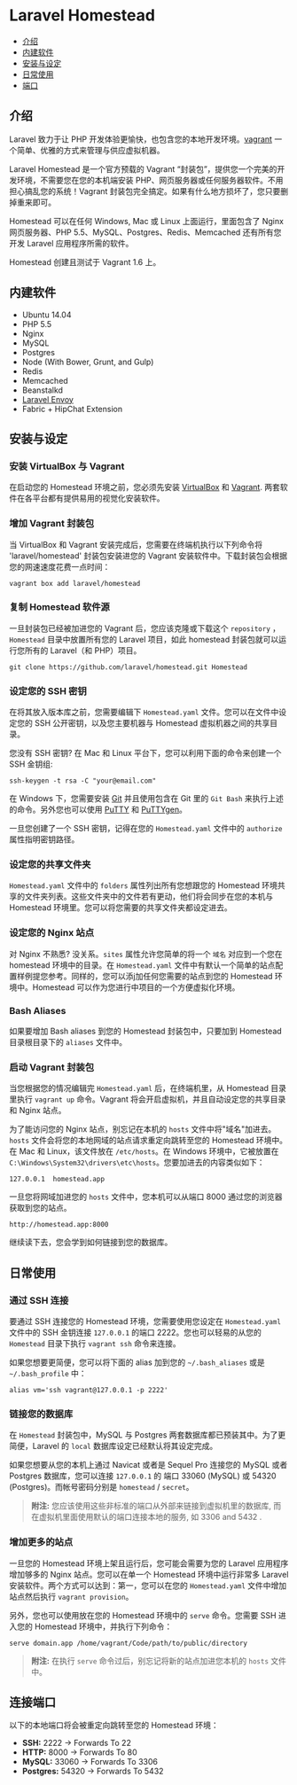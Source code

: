 # Laravel Homestead

- [介绍](#introduction)
- [内建软件](#included-software)
- [安装与设定](#installation-and-setup)
- [日常使用](#daily-usage)
- [端口](#ports)

<a name="introduction"></a>
## 介绍

Laravel 致力于让 PHP 开发体验更愉快，也包含您的本地开发环境。[vagrant](http://vagrantup.com) 一个简单、优雅的方式来管理与供应虚拟机器。

Laravel Homestead 是一个官方预载的 Vagrant “封装包”，提供您一个完美的开发环境，不需要您在您的本机端安装 PHP、网页服务器或任何服务器软件。不用担心搞乱您的系统！Vagrant 封装包完全搞定。如果有什么地方损坏了，您只要删掉重来即可。

Homestead 可以在任何 Windows, Mac 或 Linux 上面运行，里面包含了 Nginx 网页服务器、PHP 5.5、MySQL、Postgres、Redis、Memcached 还有所有您开发 Laravel 应用程序所需的软件。

Homestead 创建且测试于 Vagrant 1.6 上。

<a name="included-software"></a>
## 内建软件

- Ubuntu 14.04
- PHP 5.5
- Nginx
- MySQL
- Postgres
- Node (With Bower, Grunt, and Gulp)
- Redis
- Memcached
- Beanstalkd
- [Laravel Envoy](/docs/ssh#envoy-task-runner)
- Fabric + HipChat Extension

<a name="installation-and-setup"></a>
## 安装与设定

### 安装 VirtualBox 与 Vagrant

在启动您的 Homestead 环境之前，您必须先安装 [VirtualBox](https://www.virtualbox.org/wiki/Downloads) 和 [Vagrant](http://www.vagrantup.com/downloads.html). 两套软件在各平台都有提供易用的视觉化安装软件。

### 增加 Vagrant 封装包

当 VirtualBox 和 Vagrant 安装完成后，您需要在终端机执行以下列命令将 'laravel/homestead' 封装包安装进您的 Vagrant 安装软件中。下载封装包会根据您的网速速度花费一点时间：

	vagrant box add laravel/homestead

### 复制 Homestead 软件源

一旦封装包已经被加进您的 Vagrant 后，您应该克隆或下载这个 `repository` ，`Homestead` 目录中放置所有您的 Laravel 项目，如此 homestead 封装包就可以运行您所有的 Laravel（和 PHP）项目。

	git clone https://github.com/laravel/homestead.git Homestead

### 设定您的 SSH 密钥

在将其放入版本库之前，您需要编辑下 `Homestead.yaml` 文件。您可以在文件中设定您的 SSH 公开密钥，以及您主要机器与 Homestead 虚拟机器之间的共享目录。

您没有 SSH 密钥? 在 Mac 和 Linux 平台下，您可以利用下面的命令来创建一个 SSH 金钥组:

	ssh-keygen -t rsa -C "your@email.com"

在 Windows 下，您需要安装 [Git](http://git-scm.com/) 并且使用包含在 Git 里的 `Git Bash` 来执行上述的命令。另外您也可以使用 [PuTTY](http://www.chiark.greenend.org.uk/~sgtatham/putty/download.html) 和 [PuTTYgen](http://www.chiark.greenend.org.uk/~sgtatham/putty/download.html)。

一旦您创建了一个 SSH 密钥，记得在您的 `Homestead.yaml` 文件中的 `authorize` 属性指明密钥路径。

### 设定您的共享文件夹

`Homestead.yaml` 文件中的 `folders` 属性列出所有您想跟您的 Homestead 环境共享的文件夹列表。这些文件夹中的文件若有更动，他们将会同步在您的本机与 Homestead 环境里。您可以将您需要的共享文件夹都设定进去。

### 设定您的 Nginx 站点

对 Nginx 不熟悉? 没关系。`sites` 属性允许您简单的将一个 `域名` 对应到一个您在 homestead 环境中的目录。在 `Homestead.yaml` 文件中有默认一个简单的站点配置样例提您参考。同样的，您可以添j加任何您需要的站点到您的 Homestead 环境中。Homestead 可以作为您进行中项目的一个方便虚拟化环境。

### Bash Aliases

如果要增加 Bash aliases 到您的 Homestead 封装包中，只要加到 Homestead 目录根目录下的 `aliases` 文件中。

### 启动 Vagrant 封装包

当您根据您的情况编辑完 `Homestead.yaml` 后，在终端机里，从 Homestead 目录里执行 `vagrant up` 命令。Vagrant 将会开启虚拟机，并且自动设定您的共享目录和 Nginx 站点。

为了能访问您的 Nginx 站点，别忘记在本机的 `hosts` 文件中将"域名"加进去。`hosts` 文件会将您的本地网域的站点请求重定向跳转至您的 Homestead 环境中。在 Mac 和 Linux，该文件放在 `/etc/hosts`。在 Windows 环境中，它被放置在 `C:\Windows\System32\drivers\etc\hosts`。您要加进去的内容类似如下：

	127.0.0.1  homestead.app

一旦您将网域加进您的 `hosts` 文件中，您本机可以从端口 8000 通过您的浏览器获取到您的站点。

	http://homestead.app:8000

继续读下去，您会学到如何链接到您的数据库。

<a name="daily-usage"></a>
## 日常使用

### 通过 SSH 连接

要通过 SSH 连接您的 Homestead 环境，您需要使用您设定在 `Homestead.yaml` 文件中的 SSH 金钥连接 `127.0.0.1` 的端口 2222。您也可以轻易的从您的 `Homestead` 目录下执行 `vagrant ssh` 命令来连接。

如果您想要更简便，您可以将下面的 alias 加到您的 `~/.bash_aliases` 或是 `~/.bash_profile` 中：

	alias vm='ssh vagrant@127.0.0.1 -p 2222'

### 链接您的数据库

在 `Homestead` 封装包中，MySQL 与 Postgres 两套数据库都已预装其中。为了更简便，Laravel 的 `local` 数据库设定已经默认将其设定完成。

如果您想要从您的本机上通过 Navicat 或者是 Sequel Pro 连接您的 MySQL 或者 Postgres 数据库，您可以连接 `127.0.0.1` 的 端口 33060 (MySQL) 或 54320 (Postgres)。而帐号密码分别是 `homestead` / `secret`。

> **附注:** 您应该使用这些非标准的端口从外部来链接到虚拟机里的数据库, 而在虚拟机里面使用默认的端口连接本地的服务, 如 3306 and 5432 .

### 增加更多的站点

一旦您的 Homestead 环境上架且运行后，您可能会需要为您的 Laravel 应用程序增加够多的 Nginx 站点。您可以在单一个 Homestead 环境中运行非常多 Laravel 安装软件。两个方式可以达到：第一，您可以在您的 `Homestead.yaml` 文件中增加站点然后执行 `vagrant provision`。

另外，您也可以使用放在您的 Homestead 环境中的 `serve` 命令。您需要 SSH 进入您的 Homestead 环境中，并执行下列命令：

	serve domain.app /home/vagrant/Code/path/to/public/directory

> **附注:** 在执行 `serve` 命令过后，别忘记将新的站点加进您本机的 `hosts` 文件中。

<a name="ports"></a>
## 连接端口

以下的本地端口将会被重定向跳转至您的 Homestead 环境：

- **SSH:** 2222 -> Forwards To 22
- **HTTP:** 8000 -> Forwards To 80
- **MySQL:** 33060 -> Forwards To 3306
- **Postgres:** 54320 -> Forwards To 5432
